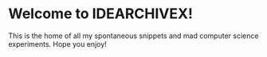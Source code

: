 # Welcome to IDEARCHIVEX!

This is the home of all my spontaneous snippets and mad computer science experiments. Hope you enjoy!




